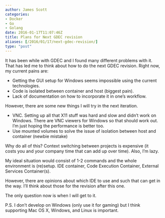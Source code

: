 ```yaml
---
author: James Scott
categories:
- Docker
- Go
- Golang
date: 2016-01-17T11:07:46Z
title: Plans for Next GDEC revision
aliases: [/2016/01/17/next-gdec-revision/]
type: "post"
---
```


It has been while with GDEC and I found many different problems with it. That has led me to think about how to do the next GDEC revision. Right now, my current pains are:

  * Getting the GUI setup for Windows seems impossible using the current technologies.
  * Code is isolated between container and host (biggest pain).
  * Lack of documentation on how to incorporate it in one&#8217;s workflow.

However, there are some new things I will try in the next iteration.

  * VNC. Setting up all that X11 stuff was hard and slow and didn&#8217;t work on Windows. There are VNC viewers for Windows so that should work out. I&#8217;m just hoping the performance is better too.
  * Use mounted volumes to solve the issue of isolation between host and container (newbie mistake)

Why do all of this? Context switching between projects is expensive (it costs you and your company time that can add up over time). Also, I&#8217;m lazy.

My ideal situation would consist of 1-2 commands and the whole environment is (re)setup. IDE container, Code Execution Container, External Services Container(s).

However, there are opinions about which IDE to use and such that can get in the way. I&#8217;ll think about those for the revision after this one.

The only question now is when I will get to it.

P.S. I don&#8217;t develop on Windows (only use it for gaming) but I think supporting Mac OS X, Windows, and Linux is important.
